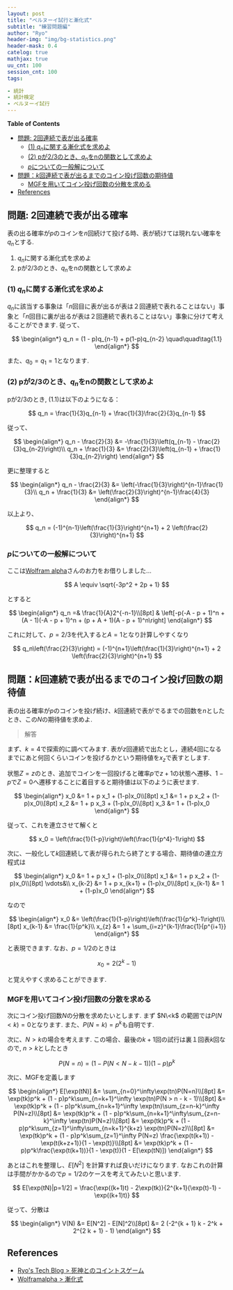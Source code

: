 ```yaml
---
layout: post
title: "ベルヌーイ試行と漸化式"
subtitle: "練習問題編"
author: "Ryo"
header-img: "img/bg-statistics.png"
header-mask: 0.4
catelog: true
mathjax: true
uu_cnt: 100
session_cnt: 100 
tags:

- 統計
- 統計検定
- ベルヌーイ試行
---
```

<!-- Global site tag (gtag.js) - Google Analytics -->
<script async src="https://www.googletagmanager.com/gtag/js?id=G-LVL413SV09"></script>
<script>
  window.dataLayer = window.dataLayer || [];
  function gtag(){dataLayer.push(arguments);}
  gtag('js', new Date());

  gtag('config', 'G-LVL413SV09');
</script>

**Table of Contents**
<!-- START doctoc generated TOC please keep comment here to allow auto update -->
<!-- DON'T EDIT THIS SECTION, INSTEAD RE-RUN doctoc TO UPDATE -->

- [問題: 2回連続で表が出る確率](#%E5%95%8F%E9%A1%8C-2%E5%9B%9E%E9%80%A3%E7%B6%9A%E3%81%A7%E8%A1%A8%E3%81%8C%E5%87%BA%E3%82%8B%E7%A2%BA%E7%8E%87)
  - [(1) $q_n$に関する漸化式を求めよ](#1-q_n%E3%81%AB%E9%96%A2%E3%81%99%E3%82%8B%E6%BC%B8%E5%8C%96%E5%BC%8F%E3%82%92%E6%B1%82%E3%82%81%E3%82%88)
  - [(2) pが$2/3$のとき、$q_n$をnの関数として求めよ](#2-p%E3%81%8C23%E3%81%AE%E3%81%A8%E3%81%8Dq_n%E3%82%92n%E3%81%AE%E9%96%A2%E6%95%B0%E3%81%A8%E3%81%97%E3%81%A6%E6%B1%82%E3%82%81%E3%82%88)
  - [$p$についての一般解について](#p%E3%81%AB%E3%81%A4%E3%81%84%E3%81%A6%E3%81%AE%E4%B8%80%E8%88%AC%E8%A7%A3%E3%81%AB%E3%81%A4%E3%81%84%E3%81%A6)
- [問題：$k$回連続で表が出るまでのコイン投げ回数の期待値](#%E5%95%8F%E9%A1%8Ck%E5%9B%9E%E9%80%A3%E7%B6%9A%E3%81%A7%E8%A1%A8%E3%81%8C%E5%87%BA%E3%82%8B%E3%81%BE%E3%81%A7%E3%81%AE%E3%82%B3%E3%82%A4%E3%83%B3%E6%8A%95%E3%81%92%E5%9B%9E%E6%95%B0%E3%81%AE%E6%9C%9F%E5%BE%85%E5%80%A4)
  - [MGFを用いてコイン投げ回数の分散を求める](#mgf%E3%82%92%E7%94%A8%E3%81%84%E3%81%A6%E3%82%B3%E3%82%A4%E3%83%B3%E6%8A%95%E3%81%92%E5%9B%9E%E6%95%B0%E3%81%AE%E5%88%86%E6%95%A3%E3%82%92%E6%B1%82%E3%82%81%E3%82%8B)
- [References](#references)

<!-- END doctoc generated TOC please keep comment here to allow auto update -->

## 問題: 2回連続で表が出る確率

表の出る確率が$p$のコインを$n$回続けて投げる時、表が続けては現れない確率を$q_n$とする.

1. $q_n$に関する漸化式を求めよ
2. pが$2/3$のとき、$q_n$をnの関数として求めよ

### (1) $q_n$に関する漸化式を求めよ

$q_n$に該当する事象は「$n$回目に表が出るが表は２回連続で表れることはない」事象と「$n$回目に裏が出るが表は２回連続で表れることはない」事象に分けて考えることができます. 従って、


<div class="math display" style="overflow: auto">
$$
\begin{align*}
q_n = (1 - p)q_{n-1} + p(1-p)q_{n-2} \quad\quad\tag{1.1}
\end{align*}
$$
</div>

また、$q_0 = q_1 = 1$となります.

### (2) pが$2/3$のとき、$q_n$をnの関数として求めよ

pが$2/3$のとき, (1.1)は以下のようになる：


$$
q_n = \frac{1}{3}q_{n-1} + \frac{1}{3}\frac{2}{3}q_{n-1}
$$

従って、

$$
\begin{align*}
q_n - \frac{2}{3} &= -\frac{1}{3}\left(q_{n-1} - \frac{2}{3}q_{n-2}\right)\\
q_n + \frac{1}{3} &= \frac{2}{3}\left(q_{n-1} + \frac{1}{3}q_{n-2}\right)
\end{align*}
$$

更に整理すると

$$
\begin{align*}
q_n - \frac{2}{3} &= \left(-\frac{1}{3}\right)^{n-1}\frac{1}{3}\\
q_n + \frac{1}{3} &= \left(\frac{2}{3}\right)^{n-1}\frac{4}{3}
\end{align*}
$$

以上より、

$$
q_n = (-1)^{n-1}\left(\frac{1}{3}\right)^{n+1} + 2 \left(\frac{2}{3}\right)^{n+1}
$$

### $p$についての一般解について

ここは[Wolfram alpha](https://ja.wolframalpha.com/input?i=RSolve%5B%7Bg%5B0%5D+%3D%3D+1%2C+g%5B1%5D+%3D%3D+1%2C+g%5Bn%5D+%3D%3D+%281+-+p%29+p+g%5B-2+%2B+n%5D+%2B+%281+-+p%29+g%5B-1+%2B+n%5D%7D%2C+%7Bg%5Bn%5D%7D%2C+n%5D)さんのお力をお借りしました...

$$
A \equiv \sqrt{-3p^2 + 2p + 1}
$$

とすると

$$
\begin{align*}
q_n =& \frac{1}{A}2^{-n-1}\\[8pt]
& \left[-p(-A - p + 1)^n + (A - 1)(-A - p + 1)^n + (p + A + 1)(A - p + 1)^n\right]
\end{align*}
$$

これに対して、$p=2/3$を代入すると$A = 1$となり計算しやすくなり

$$
q_n\left(\frac{2}{3}\right) = (-1)^{n+1}\left(\frac{1}{3}\right)^{n+1} + 2 \left(\frac{2}{3}\right)^{n+1}
$$

## 問題：$k$回連続で表が出るまでのコイン投げ回数の期待値

表の出る確率が$p$のコインを投げ続け、$k$回連続で表がでるまでの回数を$n$としたとき、この$N$の期待値を求めよ.

> 解答

まず、$k=4$で探索的に調べてみます. 表が$z$回連続で出たとし，連続4回になるまでにあと何回くらいコインを投げるかという期待値を$x_z$で表すとします.

状態$Z=z$のとき、追加でコインを一回投げると確率$p$で$z+1$の状態へ遷移、$1-p$で$Z=0$へ遷移することに着目すると期待値は以下のように表せます.

$$
\begin{align*}
x_0 &= 1 + p x_1 + (1-p)x_0\\[8pt]
x_1 &= 1 + p x_2 + (1-p)x_0\\[8pt]
x_2 &= 1 + p x_3 + (1-p)x_0\\[8pt]
x_3 &= 1 + (1-p)x_0
\end{align*}
$$

従って、これを連立させて解くと

$$
x_0 = \left(\frac{1}{1-p}\right)\left(\frac{1}{p^4}-1\right)
$$

次に、一般化して$k$回連続して表が得られたら終了とする場合、期待値の連立方程式は

$$
\begin{align*}
x_0 &= 1 + p x_1 + (1-p)x_0\\[8pt]
x_1 &= 1 + p x_2 + (1-p)x_0\\[8pt]
\vdots&\\
x_{k-2} &= 1 + p x_{k+1} + (1-p)x_0\\[8pt]
x_{k-1} &= 1 + (1-p)x_0
\end{align*}
$$

なので

$$
\begin{align*}
x_0 &= \left(\frac{1}{1-p}\right)\left(\frac{1}{p^k}-1\right)\\[8pt]
x_{k-1} &= \frac{1}{p^k}\\
x_{z} &= 1 + \sum_{i=z}^{k-1}\frac{1}{p^{i+1}}
\end{align*}
$$

と表現できます. なお、$p=1/2$のときは

$$
x_0 = 2(2^k - 1)
$$

と覚えやすく求めることができます.

### MGFを用いてコイン投げ回数の分散を求める

次にコイン投げ回数$N$の分散を求めたいとします. まず $N\<k$ の範囲では$P(N < k) = 0$となります.
また、$P(N = k) = p^k$も自明です.

次に、$N > k$の場合を考えます. この場合、最後の$k+1$回の試行は裏１回表$k$回なので, $n>k$としたとき

$$
P(N = n) = (1 - P(N < N-k-1))(1-p)p^k
$$

次に、MGFを定義します

$$
\begin{align*}
E[\exp(tN)] &= \sum_{n=0}^\infty\exp(tn)P(N=n)\\[8pt]
&= \exp(tk)p^k + (1 - p)p^k\sum_{n=k+1}^\infty \exp(tn)P(N > n - k - 1)\\[8pt]
&= \exp(tk)p^k + (1 - p)p^k\sum_{n=k+1}^\infty \exp(tn)\sum_{z=n-k}^\infty P(N=z)\\[8pt]
&= \exp(tk)p^k + (1 - p)p^k\sum_{n=k+1}^\infty\sum_{z=n-k}^\infty  \exp(tn)P(N=z)\\[8pt]
&= \exp(tk)p^k + (1 - p)p^k\sum_{z=1}^\infty\sum_{n=k+1}^{k+z} \exp(tn)P(N=z)\\[8pt]
&= \exp(tk)p^k + (1 - p)p^k\sum_{z=1}^\infty P(N=z) \frac{\exp(t(k+1)) - \exp(t(k+z+1)}{1 - \exp(t)}\\[8pt]
&= \exp(tk)p^k + (1 - p)p^k\frac{\exp(t(k+1))}{1 - \exp(t)}(1 - E[\exp(tN)])
\end{align*}
$$

あとはこれを整理し、$E[N^2]$ を計算すれば良いだけになります. なおこれの計算は手間がかかるので$p=1/2$のケースを考えてみたいと思います.

$$
E[\exp(tN)|p=1/2] = \frac{\exp((k+1)t) - 2\exp(tk)}{2^{k+1}(\exp(t)-1) - \exp((k+1)t)}
$$

従って、分散は

$$
\begin{align*}
V(N) &= E[N^2] - E[N]^2\\[8pt]
&= 2 (-2^{k + 1} k - 2^k + 2^{2 k + 1} - 1)
\end{align*}
$$



## References

- [Ryo's Tech Blog > 死神とのコイントスゲーム](https://ryonakagami.github.io/2020/10/22/CoinFlip-Programming/)
- [Wolframalpha > 漸化式](https://ja.wolframalpha.com/input?i=RSolve%5B%7Bg%5B0%5D+%3D%3D+1%2C+g%5B1%5D+%3D%3D+1%2C+g%5Bn%5D+%3D%3D+%281+-+p%29+p+g%5B-2+%2B+n%5D+%2B+%281+-+p%29+g%5B-1+%2B+n%5D%7D%2C+%7Bg%5Bn%5D%7D%2C+n%5D)